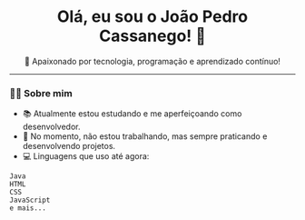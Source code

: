 <h1 align="center">Olá, eu sou o João Pedro Cassanego! 👋</h1>

<p align="center">
  🚀 Apaixonado por tecnologia, programação e aprendizado contínuo!
</p>

---

### 👨‍🎓 Sobre mim

- 📚 Atualmente estou estudando e me aperfeiçoando como desenvolvedor.
- 💼 No momento, não estou trabalhando, mas sempre praticando e desenvolvendo projetos.
- 💻 Linguagens que uso até agora:

```
Java
HTML
CSS
JavaScript
e mais...
